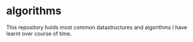 # algorithms
This repository holds most common datastructures and algorithms I have learnt over course of time.
